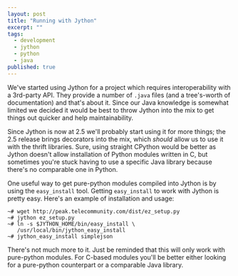 ```yaml
---
layout: post
title: "Running with Jython"
excerpt: ""
tags:
  - development
  - jython
  - python
  - java
published: true
---
```


We've started using Jython for a project which requires interoperability with a 3rd-party API. They provide a number of `.java` files (and a tree's-worth of documentation) and that's about it. Since our Java knowledge is somewhat limited we decided it would be best to throw Jython into the mix to get things out quicker and help maintainability.

Since Jython is now at 2.5 we'll probably start using it for more things; the 2.5 release brings decorators into the mix, which _should_ allow us to use it with the thrift libraries. Sure, using straight CPython would be better as Jython doesn't allow installation of Python modules written in C, but sometimes you're stuck having to use a specific Java library because there's no comparable one in Python.

One useful way to get pure-python modules compiled into Jython is by using the `easy_install` tool. Getting `easy_install` to work with Jython is pretty easy. Here's an example of installation and usage:

    ~# wget http://peak.telecommunity.com/dist/ez_setup.py
    ~# jython ez_setup.py
    ~# ln -s $JYTHON_HOME/bin/easy_install \
       /usr/local/bin/jython_easy_install
    ~# jython_easy_install simplejson

There's not much more to it. Just be reminded that this will only work with pure-python modules. For C-based modules you'll be better either looking for a pure-python counterpart or a comparable Java library.
